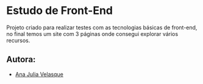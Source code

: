 # Estudo de Front-End
Projeto criado para realizar testes com as tecnologias básicas de front-end, no final temos um site com 3 páginas onde consegui explorar vários recursos.
## Autora:
- [Ana Julia Velasque](https://github.com/anajvelasque)
